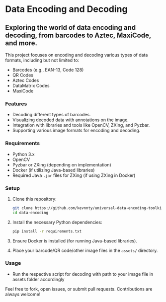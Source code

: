 # Data Encoding and Decoding

## Exploring the world of data encoding and decoding, from barcodes to Aztec, MaxiCode, and more.

This project focuses on encoding and decoding various types of data formats, including but not limited to:

- Barcodes (e.g., EAN-13, Code 128)
- QR Codes
- Aztec Codes
- DataMatrix Codes
- MaxiCode

### Features
- Decoding different types of barcodes.
- Visualizing decoded data with annotations on the image.
- Integration with libraries and tools like OpenCV, ZXing, and Pyzbar.
- Supporting various image formats for encoding and decoding.

### Requirements
- Python 3.x
- OpenCV
- Pyzbar or ZXing (depending on implementation)
- Docker (if utilizing Java-based libraries)
- Required Java `.jar` files for ZXing (if using ZXing in Docker)

### Setup
1. Clone this repository:
    ```bash
    git clone https://github.com/kevnnty/universal-data-encoding-toolkit.git
    cd data-encoding
    ```

2. Install the necessary Python dependencies:
    ```bash
    pip install -r requirements.txt
    ```

3. Ensure Docker is installed (for running Java-based libraries).

4. Place your barcode/QR code/other image files in the `assets/` directory.

### Usage
- Run the respective script for decoding with path to your image file in assets folder accordingly

Feel free to fork, open issues, or submit pull requests. Contributions are always welcome!

